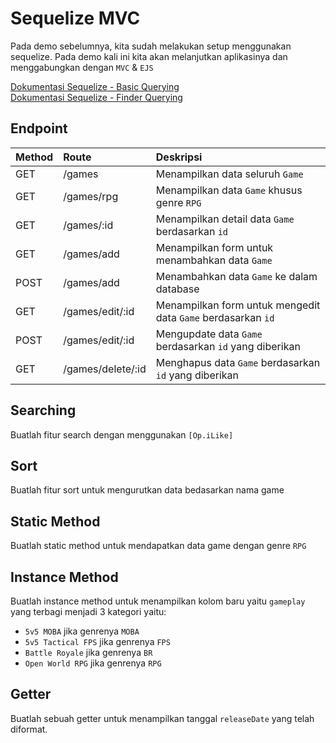 # Sequelize MVC

Pada demo sebelumnya, kita sudah melakukan setup menggunakan sequelize. Pada demo kali ini kita akan melanjutkan aplikasinya dan menggabungkan dengan `MVC` & `EJS`

[Dokumentasi Sequelize - Basic Querying](https://sequelize.org/docs/v6/core-concepts/model-querying-basics/)    
[Dokumentasi Sequelize - Finder Querying](https://sequelize.org/docs/v6/core-concepts/model-querying-finders/)    

## Endpoint
| Method | Route             | Deskripsi                                                              |
| :----- | :----             | :--------------------------------------------------------------------- |
| GET    | /games            | Menampilkan data seluruh `Game`                                        |
| GET    | /games/rpg        | Menampilkan data `Game` khusus genre `RPG`                             |
| GET    | /games/:id        | Menampilkan detail data `Game` berdasarkan `id`                        |
| GET    | /games/add        | Menampilkan form untuk menambahkan data `Game`                         |
| POST   | /games/add        | Menambahkan data `Game` ke dalam database                              |
| GET    | /games/edit/:id   | Menampilkan form untuk mengedit data `Game` berdasarkan `id`           |
| POST   | /games/edit/:id   | Mengupdate data `Game` berdasarkan `id` yang diberikan                 |
| GET    | /games/delete/:id | Menghapus data `Game` berdasarkan `id` yang diberikan                  |

## **Searching**
Buatlah fitur search dengan menggunakan `[Op.iLike]`

## **Sort**
Buatlah fitur sort untuk mengurutkan data bedasarkan nama game

## **Static Method**
Buatlah static method untuk mendapatkan data game dengan genre `RPG`

## **Instance Method**
Buatlah instance method untuk menampilkan kolom baru yaitu `gameplay` yang terbagi menjadi 3 kategori yaitu:
- `5v5 MOBA` jika genrenya `MOBA`
- `5v5 Tactical FPS` jika genrenya `FPS`
- `Battle Royale` jika genrenya `BR`
- `Open World RPG` jika genrenya `RPG`

## **Getter**
Buatlah sebuah getter untuk menampilkan tanggal `releaseDate` yang telah diformat.